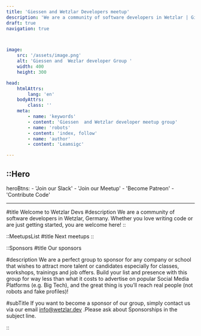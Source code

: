 ```yaml
---
title: 'Giessen and Wetzlar Developers meetup'
description: 'We are a community of software developers in Wetzlar | Giessen, Germany. Whether you love writing code or are just getting started, you are welcome here! '
draft: true
navigation: true



image:  
    src: '/assets/image.png'  
    alt: 'Giessen and  Wezlar developer Group '  
    width: 400  
    height: 300

head:
    htmlAttrs:
        lang: 'en'
    bodyAttrs:
        class: ''
    meta:
        - name: 'keywords' 
        - content: 'Giessen  and Wetzlar developer meetup group'
        - name: 'robots'
        - content: 'index, follow'    
        - name: 'author'      
        - content: 'Leamsigc'

---
```

::Hero
---

heroBtns:
    - 'Join  our Slack'
    - 'Join our Meetup'
    - 'Become Patreon'
    - 'Contribute Code'

---
#title
Welcome to Wetzlar Devs
#description
We are a community of software developers in Wetzlar, Germany. Whether
you love writing code or are just getting started, you are welcome
here!
::

::MeetupsList
#title
 Next meetups
::

::Sponsors
#title
Our sponsors

#description
We are a perfect group to sponsor for any company or school that wishes
to attract more talent or candidates especially for classes, workshops,
trainings and job offers. Build your list and presence with this group
for way less than what it costs to advertise on popular Social Media
Platforms (e.g. Big Tech), and the great thing is you’ll reach real
people <span>(not robots and fake profiles)!</span>

#subTitle
If you want to become a sponsor of our group, simply contact us via our
email <a href="mailto:info@wetzlar.dev">info@wetzlar.dev</a> .Please ask about 
Sponsorships in the subject line.

::
